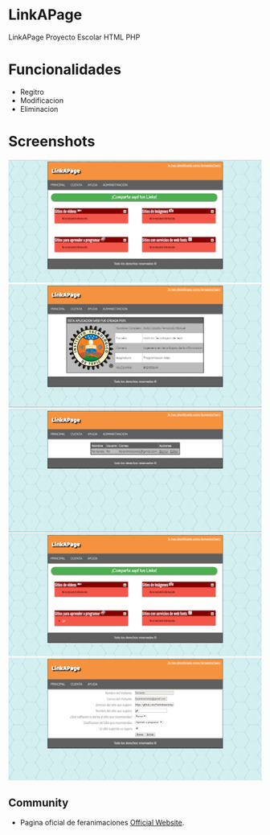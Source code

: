 # LinkAPage
LinkAPage Proyecto Escolar HTML PHP

# Funcionalidades

* Regitro
* Modificacion
* Eliminacion


# Screenshots
![Alt text](/imagenes/capturas/cap1.png)
![Alt text](/imagenes/capturas/cap2.png)
![Alt text](/imagenes/capturas/cap3.png)
![Alt text](/imagenes/capturas/cap4.png)
![Alt text](/imagenes/capturas/cap5.png)

## Community
* Pagina oficial de feranimaciones [Official Website](feranimaciones.esy.es/).
